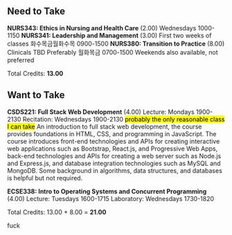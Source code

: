## Need to Take
**NURS343: Ethics in Nursing and Health Care** (2.00)
	Wednesdays 1000-1150
**NURS341: Leadership and Management** (3.00)
	First two weeks of classes
	화수목금월화수목 0900-1500
**NURS380: Transition to Practice** (8.00)
	Clinicals TBD
	Preferably 월화목금 0700-1500 
	Weekends also available, not preferred

Total Credits: **13.00**
## Want to Take
**CSDS221: Full Stack Web Development** (4.00)
	Lecture: Mondays 1900-2130
	Recitation: Wednesdays 1900-2130
			<mark class="hltr-yellow">probably the only reasonable class I can take</mark>
	An introduction to full stack web development, the course provides foundations in HTML, CSS, and programming in JavaScript. The course introduces front-end technologies and APIs for creating interactive web applications such as Bootstrap, React.js, and Progressive Web Apps, back-end technologies and APIs for creating a web server such as Node.js and Express.js, and database integration technologies such as MySQL and MongoDB. Some background in algorithms, data structures, and databases is helpful but not required.
			
**ECSE338: Intro to Operating Systems and Concurrent Programming** (4.00)
	Lecture: Tuesdays 1600-1715
	Laboratory: Wednesdays 1730-1820

Total Credits: 13.00 + 8.00 = **21.00**

fuck 